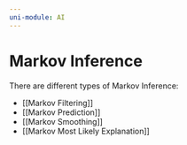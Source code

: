 ```yaml
---
uni-module: AI
---
```

# Markov Inference

There are different types of Markov Inference:
- [[Markov Filtering]]
- [[Markov Prediction]]
- [[Markov Smoothing]]
- [[Markov Most Likely Explanation]]

